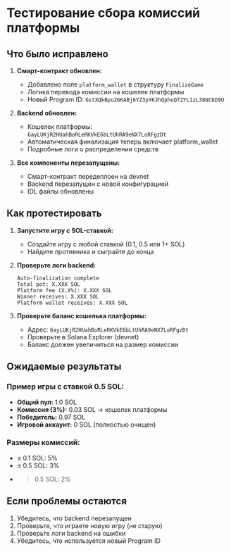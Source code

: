 # Тестирование сбора комиссий платформы

## Что было исправлено

1. **Смарт-контракт обновлен:**
   - Добавлено поле `platform_wallet` в структуру `FinalizeGame`
   - Логика перевода комиссии на кошелек платформы
   - Новый Program ID: `GstXQkBpu26KABj6YZ3pYKJhQphoQ72YL1zL38NC6D9U`

2. **Backend обновлен:**
   - Кошелек платформы: `6ayLUKjR2HUahBoRLeRKVkE6bLtUhRA9eNX7LoRFgzDt`
   - Автоматическая финализация теперь включает platform_wallet
   - Подробные логи о распределении средств

3. **Все компоненты перезапущены:**
   - Смарт-контракт передеплоен на devnet
   - Backend перезапущен с новой конфигурацией
   - IDL файлы обновлены

## Как протестировать

1. **Запустите игру с SOL-ставкой:**
   - Создайте игру с любой ставкой (0.1, 0.5 или 1+ SOL)
   - Найдите противника и сыграйте до конца

2. **Проверьте логи backend:**
   ```
   Auto-finalization complete
   Total pot: X.XXX SOL
   Platform fee (X.X%): X.XXX SOL  
   Winner receives: X.XXX SOL
   Platform wallet receives: X.XXX SOL
   ```

3. **Проверьте баланс кошелька платформы:**
   - Адрес: `6ayLUKjR2HUahBoRLeRKVkE6bLtUhRA9eNX7LoRFgzDt`
   - Проверьте в Solana Explorer (devnet)
   - Баланс должен увеличиться на размер комиссии

## Ожидаемые результаты

### Пример игры с ставкой 0.5 SOL:
- **Общий пул:** 1.0 SOL
- **Комиссия (3%):** 0.03 SOL → кошелек платформы
- **Победитель:** 0.97 SOL
- **Игровой аккаунт:** 0 SOL (полностью очищен)

### Размеры комиссий:
- ≤ 0.1 SOL: 5%
- ≤ 0.5 SOL: 3%  
- > 0.5 SOL: 2%

## Если проблемы остаются

1. Убедитесь, что backend перезапущен
2. Проверьте, что играете новую игру (не старую)
3. Проверьте логи backend на ошибки
4. Убедитесь, что используется новый Program ID
